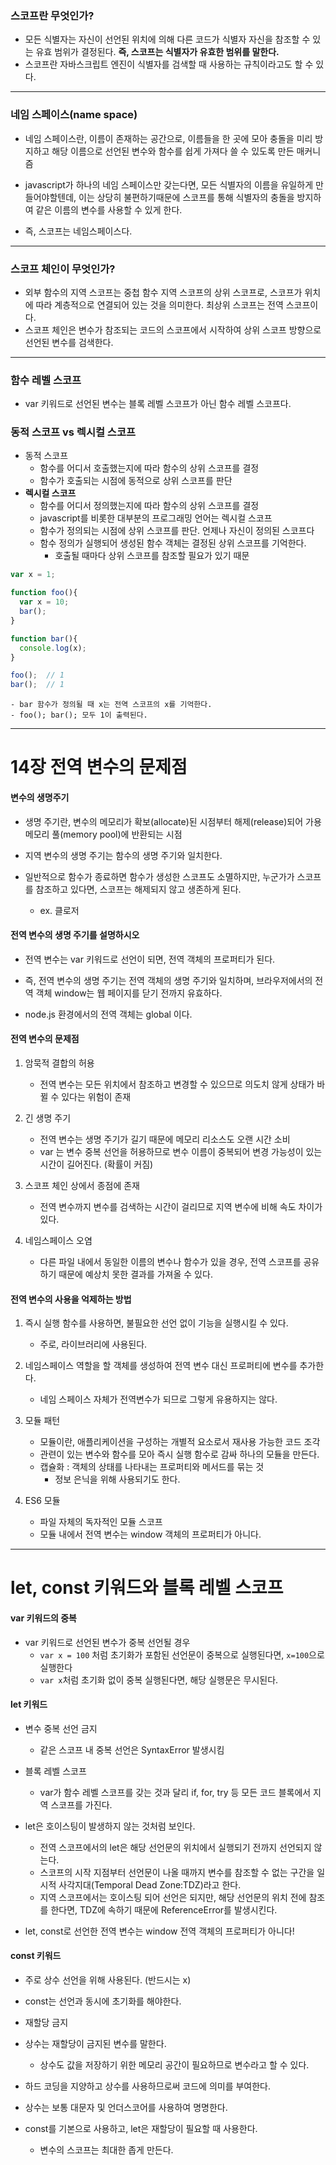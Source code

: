 
### 스코프란 무엇인가?
  - 모든 식별자는 자신이 선언된 위치에 의해 다른 코드가 식별자 자신을 참조할 수 있는 유효 범위가 결정된다. **즉, 스코프는 식별자가 유효한 범위를 말한다.**
  - 스코프란 자바스크립트 엔진이 식별자를 검색할 때 사용하는 규칙이라고도 할 수 있다.


---

### 네임 스페이스(name space)
  - 네임 스페이스란, 이름이 존재하는 공간으로, 이름들을 한 곳에 모아 충돌을 미리 방지하고 해당 이름으로 선언된 변수와 함수를 쉽게 가져다 쓸 수 있도록 만든 매커니즘

  - javascript가 하나의 네임 스페이스만 갖는다면, 모든 식별자의 이름을 유일하게 만들어야할텐데, 이는 상당히 불편하기때문에 스코프를 통해 식별자의 충돌을 방지하여 같은 이름의 변수를 사용할 수 있게 한다.
  - 즉, 스코프는 네임스페이스다.


---


### 스코프 체인이 무엇인가?
  - 외부 함수의 지역 스코프는 중첩 함수 지역 스코프의 상위 스코프로, 스코프가 위치에 따라 계층적으로 연결되어 있는 것을 의미한다. 최상위 스코프는 전역 스코프이다.
  - 스코프 체인은 변수가 참조되는 코드의 스코프에서 시작하여 상위 스코프 방향으로 선언된 변수를 검색한다.

---

### 함수 레벨 스코프
  - var 키워드로 선언된 변수는 블록 레벨 스코프가 아닌 함수 레벨 스코프다.

### 동적 스코프 vs 렉시컬 스코프
  - 동적 스코프
    - 함수를 어디서 호출했는지에 따라 함수의 상위 스코프를 결정
    - 함수가 호출되는 시점에 동적으로 상위 스코프를 판단
  - **렉시컬 스코프**
    - 함수를 어디서 정의했는지에 따라 함수의 상위 스코프를 결정
    - javascript를 비롯한 대부분의 프로그래밍 언어는 렉시컬 스코프
    - 함수가 정의되는 시점에 상위 스코프를 판단. 언제나 자신이 정의된 스코프다
    - 함수 정의가 실행되어 생성된 함수 객체는 결정된 상위 스코프를 기억한다.
      - 호출될 때마다 상위 스코프를 참조할 필요가 있기 때문 
  
  ```javascript
  var x = 1;

  function foo(){
    var x = 10;
    bar();
  }

  function bar(){
    console.log(x);
  }

  foo();  // 1
  bar();  // 1
  ```
    - bar 함수가 정의될 때 x는 전역 스코프의 x를 기억한다.
    - foo(); bar(); 모두 1이 출력된다.



---

# 14장 전역 변수의 문제점 

#### 변수의 생명주기
  - 생명 주기란, 변수의 메모리가 확보(allocate)된 시점부터 해제(release)되어 가용 메모리 풀(memory pool)에 반환되는 시점

  - 지역 변수의 생명 주기는 함수의 생명 주기와 일치한다.

  - 일반적으로 함수가 종료하면 함수가 생성한 스코프도 소멸하지만, 누군가가 스코프를 참조하고 있다면, 스코프는 해제되지 않고 생존하게 된다.
    - ex. 클로저


#### 전역 변수의 생명 주기를 설명하시오
  - 전역 변수는 var 키워드로 선언이 되면, 전역 객체의 프로퍼티가 된다. 
  - 즉, 전역 변수의 생명 주기는 전역 객체의 생명 주기와 일치하며, 브라우저에서의 전역 객체 window는 웹 페이지를 닫기 전까지 유효하다.

  - node.js 환경에서의 전역 객체는 global 이다.


#### 전역 변수의 문제점
  1. 암묵적 결합의 허용
      - 전역 변수는 모든 위치에서 참조하고 변경할 수 있으므로 의도치 않게 상태가 바뀔 수 있다는 위험이 존재
  
  2. 긴 생명 주기
      - 전역 변수는 생명 주기가 길기 때문에 메모리 리소스도 오랜 시간 소비
      - var 는 변수 중복 선언을 허용하므로 변수 이름이 중복되어 변경 가능성이 있는 시간이 길어진다. (확률이 커짐)
  
  3. 스코프 체인 상에서 종점에 존재
      - 전역 변수까지 변수를 검색하는 시간이 걸리므로 지역 변수에 비해 속도 차이가 있다.
  
  4. 네임스페이스 오염
      - 다른 파일 내에서 동일한 이름의 변수나 함수가 있을 경우, 전역 스코프를 공유하기 때문에 예상치 못한 결과를 가져올 수 있다.


#### 전역 변수의 사용을 억제하는 방법
  1. 즉시 실행 함수를 사용하면, 불필요한 선언 없이 기능을 실행시킬 수 있다.
      - 주로, 라이브러리에 사용된다.
  2. 네임스페이스 역할을 할 객체를 생성하여 전역 변수 대신 프로퍼티에 변수를 추가한다.
      - 네임 스페이스 자체가 전역변수가 되므로 그렇게 유용하지는 않다.
  
  3. 모듈 패턴
      - 모듈이란, 애플리케이션을 구성하는 개별적 요소로서 재사용 가능한 코드 조각
      - 관련이 있는 변수와 함수를 모아 즉시 실행 함수로 감싸 하나의 모듈을 만든다.
      - 캡슐화 : 객체의 상태를 나타내는 프로퍼티와 메서드를 묶는 것
        - 정보 은닉을 위해 사용되기도 한다.
  4. ES6 모듈 
      - 파일 자체의 독자적인 모듈 스코프
      - 모듈 내에서 전역 변수는 window 객체의 프로퍼티가 아니다.


---


# let, const 키워드와 블록 레벨 스코프


#### var 키워드의 중복
  - var 키워드로 선언된 변수가 중복 선언될 경우
    - `var x = 100` 처럼 초기화가 포함된 선언문이 중복으로 실행된다면, `x=100`으로 실행한다
    - `var x`처럼 초기화 없이 중복 실행된다면, 해당 실행문은 무시된다.



#### let 키워드
  - 변수 중복 선언 금지
    - 같은 스코프 내 중복 선언은 SyntaxError 발생시킴
  - 블록 레벨 스코프
    - var가 함수 레벨 스코프를 갖는 것과 달리 if, for, try 등 모든 코드 블록에서 지역 스코프를 가진다. 

  - let은 호이스팅이 발생하지 않는 것처럼 보인다.
    - 전역 스코프에서의 let은 해당 선언문의 위치에서 실행되기 전까지 선언되지 않는다.
    - 스코프의 시작 지점부터 선언문이 나올 때까지 변수를 참조할 수 없는 구간을 일시적 사각지대(Temporal Dead Zone:TDZ)라고 한다.
    - 지역 스코프에서는 호이스팅 되어 선언은 되지만, 해당 선언문의 위치 전에 참조를 한다면, TDZ에 속하기 때문에 ReferenceError를 발생시킨다.
  
  - let, const로 선언한 전역 변수는 window 전역 객체의 프로퍼티가 아니다!


#### const 키워드
  - 주로 상수 선언을 위해 사용된다. (반드시는 x)
  - const는 선언과 동시에 초기화를 해야한다.
  - 재할당 금지
  - 상수는 재할당이 금지된 변수를 말한다.
    - 상수도 값을 저장하기 위한 메모리 공간이 필요하므로 변수라고 할 수 있다.
  - 하드 코딩을 지양하고 상수를 사용하므로써 코드에 의미를 부여한다.
  - 상수는 보통 대문자 및 언더스코어를 사용하여 명명한다.

  - const를 기본으로 사용하고, let은 재할당이 필요할 때 사용한다.
    - 변수의 스코프는 최대한 좁게 만든다.
    
